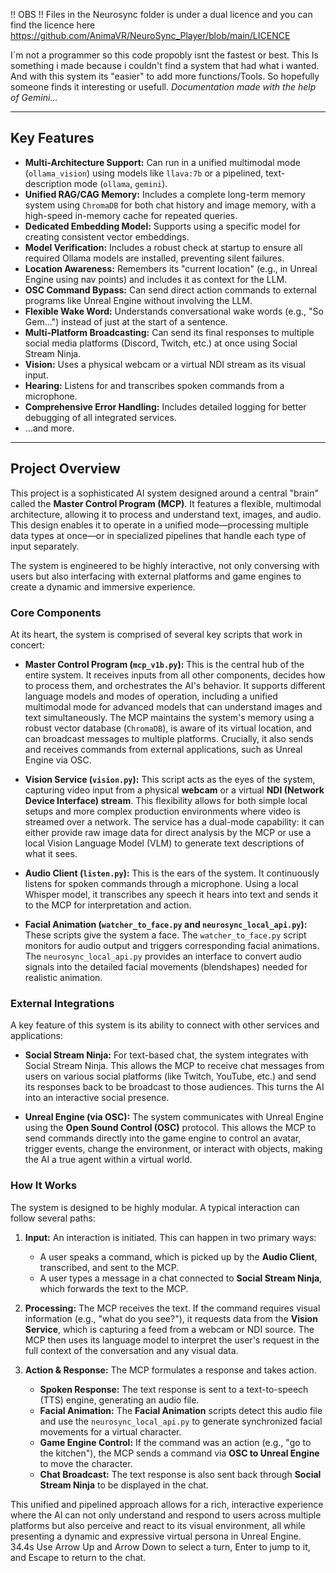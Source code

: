 !! OBS !! Files in the Neurosync folder is under a dual licence and you can find the licence here https://github.com/AnimaVR/NeuroSync_Player/blob/main/LICENCE


I´m not a programmer so this code propobly isnt the fastest or best. This Is something i made because i couldn't find a system that had what i wanted. And with this system its "easier" to add more functions/Tools. So hopefully someone finds it interesting or usefull.
*Documentation made with the help of Gemini...*

---

## Key Features

*   **Multi-Architecture Support:** Can run in a unified multimodal mode (`ollama_vision`) using models like `llava:7b` or a pipelined, text-description mode (`ollama`, `gemini`).
*   **Unified RAG/CAG Memory:** Includes a complete long-term memory system using `ChromaDB` for both chat history and image memory, with a high-speed in-memory cache for repeated queries.
*   **Dedicated Embedding Model:** Supports using a specific model for creating consistent vector embeddings.
*   **Model Verification:** Includes a robust check at startup to ensure all required Ollama models are installed, preventing silent failures.
*   **Location Awareness:** Remembers its "current location" (e.g., in Unreal Engine using nav points) and includes it as context for the LLM.
*   **OSC Command Bypass:** Can send direct action commands to external programs like Unreal Engine without involving the LLM.
*   **Flexible Wake Word:** Understands conversational wake words (e.g., "So Gem...") instead of just at the start of a sentence.
*   **Multi-Platform Broadcasting:** Can send its final responses to multiple social media platforms (Discord, Twitch, etc.) at once using Social Stream Ninja.
*   **Vision:** Uses a physical webcam or a virtual NDI stream as its visual input.
*   **Hearing:** Listens for and transcribes spoken commands from a microphone.
*   **Comprehensive Error Handling:** Includes detailed logging for better debugging of all integrated services.
*   ...and more.

---

## Project Overview

This project is a sophisticated AI system designed around a central "brain" called the **Master Control Program (MCP)**. It features a flexible, multimodal architecture, allowing it to process and understand text, images, and audio. This design enables it to operate in a unified mode—processing multiple data types at once—or in specialized pipelines that handle each type of input separately.

The system is engineered to be highly interactive, not only conversing with users but also interfacing with external platforms and game engines to create a dynamic and immersive experience.

### Core Components

At its heart, the system is comprised of several key scripts that work in concert:

*   **Master Control Program (`mcp_v1b.py`):** This is the central hub of the entire system. It receives inputs from all other components, decides how to process them, and orchestrates the AI's behavior. It supports different language models and modes of operation, including a unified multimodal mode for advanced models that can understand images and text simultaneously. The MCP maintains the system's memory using a robust vector database (`ChromaDB`), is aware of its virtual location, and can broadcast messages to multiple platforms. Crucially, it also sends and receives commands from external applications, such as Unreal Engine via OSC.

*   **Vision Service (`vision.py`):** This script acts as the eyes of the system, capturing video input from a physical **webcam** or a virtual **NDI (Network Device Interface) stream**. This flexibility allows for both simple local setups and more complex production environments where video is streamed over a network. The service has a dual-mode capability: it can either provide raw image data for direct analysis by the MCP or use a local Vision Language Model (VLM) to generate text descriptions of what it sees.

*   **Audio Client (`listen.py`):** This is the ears of the system. It continuously listens for spoken commands through a microphone. Using a local Whisper model, it transcribes any speech it hears into text and sends it to the MCP for interpretation and action.

*   **Facial Animation (`watcher_to_face.py` and `neurosync_local_api.py`):** These scripts give the system a face. The `watcher_to_face.py` script monitors for audio output and triggers corresponding facial animations. The `neurosync_local_api.py` provides an interface to convert audio signals into the detailed facial movements (blendshapes) needed for realistic animation.

### External Integrations

A key feature of this system is its ability to connect with other services and applications:

*   **Social Stream Ninja:** For text-based chat, the system integrates with Social Stream Ninja. This allows the MCP to receive chat messages from users on various social platforms (like Twitch, YouTube, etc.) and send its responses back to be broadcast to those audiences. This turns the AI into an interactive social presence.

*   **Unreal Engine (via OSC):** The system communicates with Unreal Engine using the **Open Sound Control (OSC)** protocol. This allows the MCP to send commands directly into the game engine to control an avatar, trigger events, change the environment, or interact with objects, making the AI a true agent within a virtual world.

### How It Works

The system is designed to be highly modular. A typical interaction can follow several paths:

1.  **Input:** An interaction is initiated. This can happen in two primary ways:
    *   A user speaks a command, which is picked up by the **Audio Client**, transcribed, and sent to the MCP.
    *   A user types a message in a chat connected to **Social Stream Ninja**, which forwards the text to the MCP.

2.  **Processing:** The MCP receives the text. If the command requires visual information (e.g., "what do you see?"), it requests data from the **Vision Service**, which is capturing a feed from a webcam or NDI source. The MCP then uses its language model to interpret the user's request in the full context of the conversation and any visual data.

3.  **Action & Response:** The MCP formulates a response and takes action.
    *   **Spoken Response:** The text response is sent to a text-to-speech (TTS) engine, generating an audio file.
    *   **Facial Animation:** The **Facial Animation** scripts detect this audio file and use the `neurosync_local_api.py` to generate synchronized facial movements for a virtual character.
    *   **Game Engine Control:** If the command was an action (e.g., "go to the kitchen"), the MCP sends a command via **OSC to Unreal Engine** to move the character.
    *   **Chat Broadcast:** The text response is also sent back through **Social Stream Ninja** to be displayed in the chat.

This unified and pipelined approach allows for a rich, interactive experience where the AI can not only understand and respond to users across multiple platforms but also perceive and react to its visual environment, all while presenting a dynamic and expressive virtual persona in Unreal Engine.
34.4s
Use Arrow Up and Arrow Down to select a turn, Enter to jump to it, and Escape to return to the chat.

